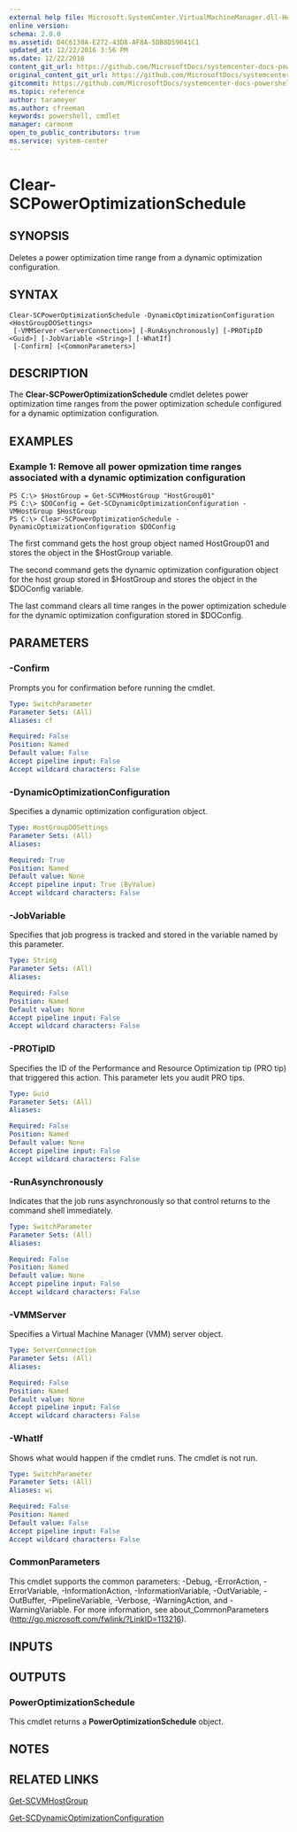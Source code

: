 ```yaml
---
external help file: Microsoft.SystemCenter.VirtualMachineManager.dll-Help.xml
online version: 
schema: 2.0.0
ms.assetid: D4C6130A-E272-43D8-AF8A-5DB8D59041C1
updated_at: 12/22/2016 3:56 PM
ms.date: 12/22/2016
content_git_url: https://github.com/MicrosoftDocs/systemcenter-docs-powershell/blob/master/systemcenter-cmdlets/SystemCenter2016/VirtualMachineManager/vlatest/Clear-SCPowerOptimizationSchedule.md
original_content_git_url: https://github.com/MicrosoftDocs/systemcenter-docs-powershell/blob/master/systemcenter-cmdlets/SystemCenter2016/VirtualMachineManager/vlatest/Clear-SCPowerOptimizationSchedule.md
gitcommit: https://github.com/MicrosoftDocs/systemcenter-docs-powershell/blob/96e5647587661652225fbdd2c797cd4d59d542bc/systemcenter-cmdlets/SystemCenter2016/VirtualMachineManager/vlatest/Clear-SCPowerOptimizationSchedule.md
ms.topic: reference
author: tarameyer
ms.author: cfreeman
keywords: powershell, cmdlet
manager: carmonm
open_to_public_contributors: true
ms.service: system-center
---
```


# Clear-SCPowerOptimizationSchedule

## SYNOPSIS
Deletes a power optimization time range from a dynamic optimization configuration.

## SYNTAX

```
Clear-SCPowerOptimizationSchedule -DynamicOptimizationConfiguration <HostGroupDOSettings>
 [-VMMServer <ServerConnection>] [-RunAsynchronously] [-PROTipID <Guid>] [-JobVariable <String>] [-WhatIf]
 [-Confirm] [<CommonParameters>]
```

## DESCRIPTION
The **Clear-SCPowerOptimizationSchedule** cmdlet deletes power optimization time ranges from the power optimization schedule configured for a dynamic optimization configuration.

## EXAMPLES

### Example 1: Remove all power opmization time ranges associated with a dynamic optimization configuration
```
PS C:\> $HostGroup = Get-SCVMHostGroup "HostGroup01"
PS C:\> $DOConfig = Get-SCDynamicOptimizationConfiguration -VMHostGroup $HostGroup 
PS C:\> Clear-SCPowerOptimizationSchedule -DynamicOptimizationConfiguration $DOConfig
```

The first command gets the host group object named HostGroup01 and stores the object in the $HostGroup variable.

The second command gets the dynamic optimization configuration object for the host group stored in $HostGroup and stores the object in the $DOConfig variable.

The last command clears all time ranges in the power optimization schedule for the dynamic optimization configuration stored in $DOConfig.

## PARAMETERS

### -Confirm
Prompts you for confirmation before running the cmdlet.

```yaml
Type: SwitchParameter
Parameter Sets: (All)
Aliases: cf

Required: False
Position: Named
Default value: False
Accept pipeline input: False
Accept wildcard characters: False
```

### -DynamicOptimizationConfiguration
Specifies a dynamic optimization configuration object.

```yaml
Type: HostGroupDOSettings
Parameter Sets: (All)
Aliases: 

Required: True
Position: Named
Default value: None
Accept pipeline input: True (ByValue)
Accept wildcard characters: False
```

### -JobVariable
Specifies that job progress is tracked and stored in the variable named by this parameter.

```yaml
Type: String
Parameter Sets: (All)
Aliases: 

Required: False
Position: Named
Default value: None
Accept pipeline input: False
Accept wildcard characters: False
```

### -PROTipID
Specifies the ID of the Performance and Resource Optimization tip (PRO tip) that triggered this action.
This parameter lets you audit PRO tips.

```yaml
Type: Guid
Parameter Sets: (All)
Aliases: 

Required: False
Position: Named
Default value: None
Accept pipeline input: False
Accept wildcard characters: False
```

### -RunAsynchronously
Indicates that the job runs asynchronously so that control returns to the command shell immediately.

```yaml
Type: SwitchParameter
Parameter Sets: (All)
Aliases: 

Required: False
Position: Named
Default value: None
Accept pipeline input: False
Accept wildcard characters: False
```

### -VMMServer
Specifies a Virtual Machine Manager (VMM) server object.

```yaml
Type: ServerConnection
Parameter Sets: (All)
Aliases: 

Required: False
Position: Named
Default value: None
Accept pipeline input: False
Accept wildcard characters: False
```

### -WhatIf
Shows what would happen if the cmdlet runs.
The cmdlet is not run.

```yaml
Type: SwitchParameter
Parameter Sets: (All)
Aliases: wi

Required: False
Position: Named
Default value: False
Accept pipeline input: False
Accept wildcard characters: False
```

### CommonParameters
This cmdlet supports the common parameters: -Debug, -ErrorAction, -ErrorVariable, -InformationAction, -InformationVariable, -OutVariable, -OutBuffer, -PipelineVariable, -Verbose, -WarningAction, and -WarningVariable. For more information, see about_CommonParameters (http://go.microsoft.com/fwlink/?LinkID=113216).

## INPUTS

## OUTPUTS

### PowerOptimizationSchedule
This cmdlet returns a **PowerOptimizationSchedule** object.

## NOTES

## RELATED LINKS

[Get-SCVMHostGroup](xref:SystemCenter2016/VirtualMachineManager/vlatest/Get-SCVMHostGroup.md)

[Get-SCDynamicOptimizationConfiguration](xref:SystemCenter2016/VirtualMachineManager/vlatest/Get-SCDynamicOptimizationConfiguration.md)

